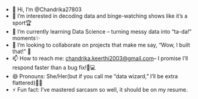 - 👋 Hi, I’m @Chandrika27803
- 👀 I’m interested in decoding data and binge-watching shows like it’s a sport🏆
- 🌱 I’m currently learning Data Science – turning messy data into “ta-da!” moments✨
- 💞️ I’m looking to collaborate on projects that make me say, “Wow, I built that!” 🚀
- 📫 How to reach me: chandrika.keerthi2003@gmail.com– I promise I’ll respond faster than a bug fix!🐞💻
- 😄 Pronouns: She/Her(but if you call me “data wizard,” I’ll be extra flattered)🧙‍♀️
- ⚡ Fun fact: I’ve mastered sarcasm so well, it should be on my resume.

<!---
Chandrika27803/Chandrika27803 is a ✨ special ✨ repository because its `README.md` (this file) appears on your GitHub profile.
You can click the Preview link to take a look at your changes.
--->
